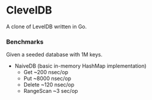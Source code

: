 # ClevelDB

A clone of LevelDB written in Go.

### Benchmarks

Given a seeded database with 1M keys. 

- NaiveDB (basic in-memory HashMap implementation)
  - Get ~200 nsec/op
  - Put ~8000 nsec/op
  - Delete ~120 nsec/op
  - RangeScan ~3 sec/op